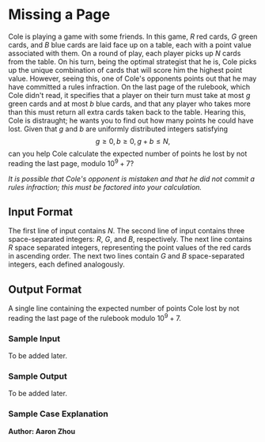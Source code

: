 # Missing a Page

Cole is playing a game with some friends. In this game, $R$ red cards, $G$ 
green cards, and $B$ blue cards are laid face up on a table, each with
a point value associated with them. On a round of play, each player picks
up $N$ cards from the table. On his turn, being the optimal strategist that
he is, Cole picks up the unique combination of cards that will score him the
highest point value. However, seeing this, one of Cole's opponents points
out that he may have committed a rules infraction. On the last page of the 
rulebook, which Cole didn't read, it specifies that a player on their turn
must take at most $g$ green cards and at most $b$ blue cards, and that
any player who takes more than this must return all extra cards taken
back to the table. Hearing this,
Cole is distraught; he wants you to find out how many points he could have
lost. Given that $g$ and $b$ are uniformly distributed integers satisfying
$$g \geq 0,\,b\geq 0,\,g+b\leq N,$$
can you help Cole calculate the expected number of points he lost by not
reading the last page, modulo $10^9 + 7$?

*It is possible that Cole's opponent is mistaken and that he did not commit 
a rules infraction; this must be factored into your calculation.*

## Input Format

The first line of input contains $N$. The second line of input contains three
space-separated integers: $R$, $G$, and $B$, respectively. The next line 
contains $R$ space separated integers, representing the point values of the
red cards in ascending order. The next two lines contain $G$ and $B$ 
space-separated integers, each defined analogously. 

## Output Format

A single line containing the expected number of points Cole lost by not
reading the last page of the rulebook modulo $10^9 + 7$. 

### Sample Input

To be added later.

### Sample Output

To be added later. 

### Sample Case Explanation



**Author: Aaron Zhou**
